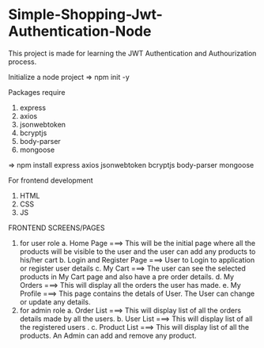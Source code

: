 # Simple-Shopping-Jwt-Authentication-Node

This project is made for learning the JWT Authentication and Authourization process.

Initialize a node project 
  => npm init -y

Packages require
1. express
2. axios
3. jsonwebtoken
4. bcryptjs
5. body-parser
6. mongoose

  => npm install express axios jsonwebtoken bcryptjs body-parser mongoose

For frontend development
1. HTML
2. CSS
3. JS


FRONTEND SCREENS/PAGES
  
  1. for user role
        a. Home Page ===> This will be the initial page where all the products will be visible to the user and the user can add any products to his/her cart
        b. Login and Register Page ===> User to Login to application or register user details 
        c. My Cart ===> The user can see the selected products in My Cart page and also have a pre order details.
        d. My Orders ===> This will display all the orders the user has made.
        e. My Profile ===> This page contains the detals of User. The User can change or update any details.
  2. for admin role 
        a. Order List ===> This will display list of all the orders details made by all the users.
        b. User List ===> This will display list of all the registered users .
        c. Product List ===> This will display list of all the products. An Admin can add and remove any product.
        
        
